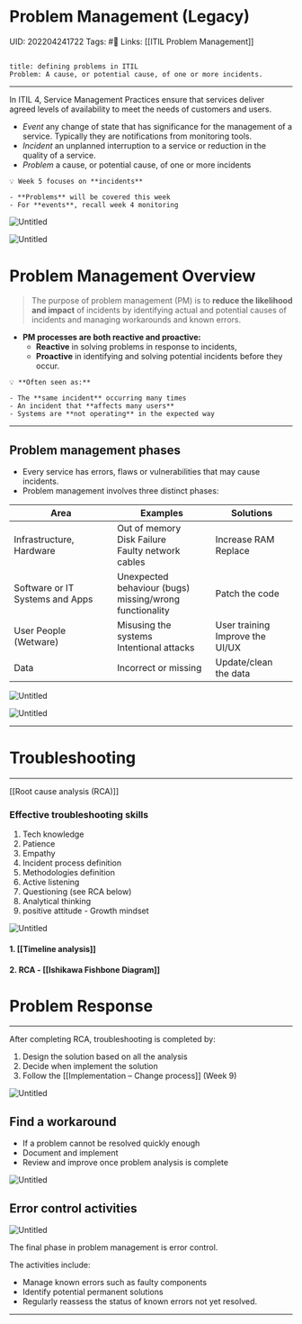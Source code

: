 # **Problem Management** (Legacy)
UID: 202204241722
Tags: #🌱 
Links: [[ITIL Problem Management]]

## 
 ```ad-quote
title: defining problems in ITIL
Problem: A cause, or potential cause, of one or more incidents.
```
---

In ITIL 4, Service Management Practices ensure that services deliver agreed levels of availability to meet the needs of customers and users.
- *Event*  any change of state that has significance for the management of a service. Typically they are notifications from monitoring tools.
- *Incident* an unplanned interruption to a service or reduction in the quality of a service.
- *Problem* a cause, or potential cause, of one or more incidents
```ad-tip
💡 Week 5 focuses on **incidents**

- **Problems** will be covered this week
- For **events**, recall week 4 monitoring
```

![Untitled](Enterprise%205bd06/Untitled%204.png)

![Untitled](Enterprise%205bd06/Untitled%205.png)

# Problem Management Overview

> The purpose of problem management (PM) is to **reduce the likelihood and impact** of incidents by identifying actual and potential causes of incidents and managing workarounds and known errors.
> 
- **PM processes are both reactive and proactive:**
    - **Reactive** in solving problems in response to incidents,
    - **Proactive** in identifying and solving potential incidents before they occur.
```ad-note
💡 **Often seen as:**

- The **same incident** occurring many times
- An incident that **affects many users**
- Systems are **not operating** in the expected way
```
---
## Problem management phases
- Every service has errors, flaws or vulnerabilities that may cause incidents.
- Problem management involves three distinct phases:

|Area|Examples|Solutions|
|-----|-----|----|
|Infrastructure, Hardware| Out of memory <br>Disk Failure<br>Faulty network cables|Increase RAM <br> Replace|
|Software or IT Systems and Apps|Unexpected behaviour (bugs) <br>missing/wrong functionality|Patch the code|
|User People (Wetware)|Misusing the systems<br>Intentional attacks| User training<br>Improve the UI/UX|
|Data| Incorrect or missing|Update/clean the data|

![Untitled](Enterprise%205bd06/Untitled%207.png)

![Untitled](Enterprise%205bd06/Untitled%208.png)

---
# **Troubleshooting**
---
 [[Root cause analysis (RCA)]]

### Effective troubleshooting skills

1. Tech knowledge
2. Patience
3. Empathy
4. Incident process definition
5. Methodologies definition
6. Active listening
7. Questioning (see RCA below)
8. Analytical thinking
9. positive attitude - Growth mindset

![Untitled](Enterprise%205bd06/Untitled%209.png)

#### 1. [[Timeline analysis]]
#### 2.  RCA - [[Ishikawa Fishbone Diagram]]

# Problem Response
---

After completing RCA, troubleshooting is completed by:

1. Design the solution based on all the analysis
2. Decide when implement the solution
3. Follow the [[Implementation – Change process]] (Week 9)

![Untitled](Enterprise%205bd06/Untitled%2014.png)

## Find a workaround
- If a problem cannot be resolved quickly enough
- Document and implement
- Review and improve once problem analysis is complete

![Untitled](Enterprise%205bd06/Untitled%2015.png)

## Error control activities
![Untitled](Enterprise%205bd06/Untitled%2016.png)

The final phase in problem management is error control.

The activities include:

- Manage known errors such as faulty components
- Identify potential permanent solutions
- Regularly reassess the status of known errors not yet resolved.

---

